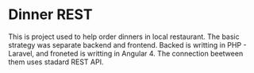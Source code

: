 # Dinner REST

This is project used to help order dinners in local restaurant. 
The basic strategy was separate backend and frontend.
Backed is writting in PHP - Laravel, and froneted is writting in Angular 4. 
The connection beetween them uses stadard REST API.
